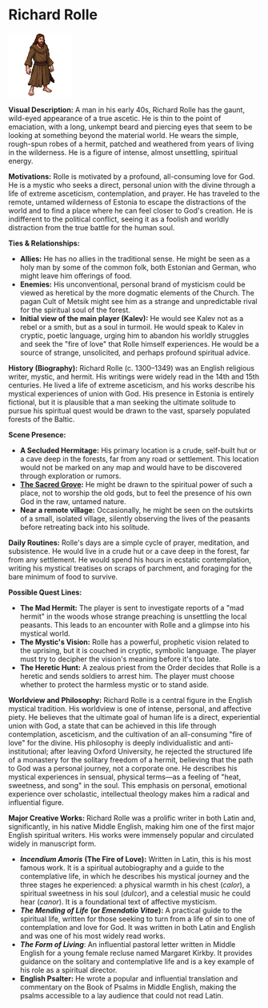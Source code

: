 # Richard Rolle

![alt text](image-18.png)

**Visual Description:**
A man in his early 40s, Richard Rolle has the gaunt, wild-eyed appearance of a true ascetic. He is thin to the point of emaciation, with a long, unkempt beard and piercing eyes that seem to be looking at something beyond the material world. He wears the simple, rough-spun robes of a hermit, patched and weathered from years of living in the wilderness. He is a figure of intense, almost unsettling, spiritual energy.

**Motivations:**
Rolle is motivated by a profound, all-consuming love for God. He is a mystic who seeks a direct, personal union with the divine through a life of extreme asceticism, contemplation, and prayer. He has traveled to the remote, untamed wilderness of Estonia to escape the distractions of the world and to find a place where he can feel closer to God's creation. He is indifferent to the political conflict, seeing it as a foolish and worldly distraction from the true battle for the human soul.

**Ties & Relationships:**
*   **Allies:** He has no allies in the traditional sense. He might be seen as a holy man by some of the common folk, both Estonian and German, who might leave him offerings of food.
*   **Enemies:** His unconventional, personal brand of mysticism could be viewed as heretical by the more dogmatic elements of the Church. The pagan Cult of Metsik might see him as a strange and unpredictable rival for the spiritual soul of the forest.
*   **Initial view of the main player (Kalev):** He would see Kalev not as a rebel or a smith, but as a soul in turmoil. He would speak to Kalev in cryptic, poetic language, urging him to abandon his worldly struggles and seek the "fire of love" that Rolle himself experiences. He would be a source of strange, unsolicited, and perhaps profound spiritual advice.

**History (Biography):**
Richard Rolle (c. 1300–1349) was an English religious writer, mystic, and hermit. His writings were widely read in the 14th and 15th centuries. He lived a life of extreme asceticism, and his works describe his mystical experiences of union with God. His presence in Estonia is entirely fictional, but it is plausible that a man seeking the ultimate solitude to pursue his spiritual quest would be drawn to the vast, sparsely populated forests of the Baltic.

**Scene Presence:**
*   **A Secluded Hermitage:** His primary location is a crude, self-built hut or a cave deep in the forests, far from any road or settlement. This location would not be marked on any map and would have to be discovered through exploration or rumors.
*   **[The Sacred Grove](../../scenes/world/sacred_grove.md):** He might be drawn to the spiritual power of such a place, not to worship the old gods, but to feel the presence of his own God in the raw, untamed nature.
*   **Near a remote village:** Occasionally, he might be seen on the outskirts of a small, isolated village, silently observing the lives of the peasants before retreating back into his solitude.

**Daily Routines:**
Rolle's days are a simple cycle of prayer, meditation, and subsistence. He would live in a crude hut or a cave deep in the forest, far from any settlement. He would spend his hours in ecstatic contemplation, writing his mystical treatises on scraps of parchment, and foraging for the bare minimum of food to survive.

**Possible Quest Lines:**
*   **The Mad Hermit:** The player is sent to investigate reports of a "mad hermit" in the woods whose strange preaching is unsettling the local peasants. This leads to an encounter with Rolle and a glimpse into his mystical world.
*   **The Mystic's Vision:** Rolle has a powerful, prophetic vision related to the uprising, but it is couched in cryptic, symbolic language. The player must try to decipher the vision's meaning before it's too late.
*   **The Heretic Hunt:** A zealous priest from the Order decides that Rolle is a heretic and sends soldiers to arrest him. The player must choose whether to protect the harmless mystic or to stand aside.

**Worldview and Philosophy:**
Richard Rolle is a central figure in the English mystical tradition. His worldview is one of intense, personal, and affective piety. He believes that the ultimate goal of human life is a direct, experiential union with God, a state that can be achieved in this life through contemplation, asceticism, and the cultivation of an all-consuming "fire of love" for the divine. His philosophy is deeply individualistic and anti-institutional; after leaving Oxford University, he rejected the structured life of a monastery for the solitary freedom of a hermit, believing that the path to God was a personal journey, not a corporate one. He describes his mystical experiences in sensual, physical terms—as a feeling of "heat, sweetness, and song" in the soul. This emphasis on personal, emotional experience over scholastic, intellectual theology makes him a radical and influential figure.

**Major Creative Works:**
Richard Rolle was a prolific writer in both Latin and, significantly, in his native Middle English, making him one of the first major English spiritual writers. His works were immensely popular and circulated widely in manuscript form.
-   ***Incendium Amoris*** **(The Fire of Love):** Written in Latin, this is his most famous work. It is a spiritual autobiography and a guide to the contemplative life, in which he describes his mystical journey and the three stages he experienced: a physical warmth in his chest (*calor*), a spiritual sweetness in his soul (*dulcor*), and a celestial music he could hear (*canor*). It is a foundational text of affective mysticism.
-   ***The Mending of Life*** **(or *Emendatio Vitae*):** A practical guide to the spiritual life, written for those seeking to turn from a life of sin to one of contemplation and love for God. It was written in both Latin and English and was one of his most widely read works.
-   ***The Form of Living***: An influential pastoral letter written in Middle English for a young female recluse named Margaret Kirkby. It provides guidance on the solitary and contemplative life and is a key example of his role as a spiritual director.
-   **English Psalter:** He wrote a popular and influential translation and commentary on the Book of Psalms in Middle English, making the psalms accessible to a lay audience that could not read Latin.
